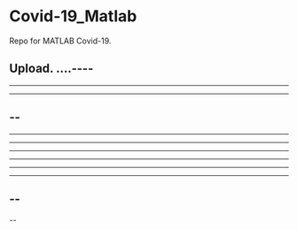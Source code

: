 # Covid-19_Matlab

Repo for MATLAB Covid-19.

Upload.
....----
----
----------
----------
--
----
------
-----
---
----------
----
----
--
--
--
